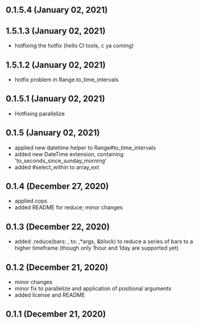 ## 0.1.5.4 (January 02, 2021)


## 1.5.1.3 (January 02, 2021)
  - hotfixing the hotfix (hello CI tools, c ya coming)

## 1.5.1.2 (January 02, 2021)
  - hotfix problem in Range.to_time_intervals

## 0.1.5.1 (January 02, 2021)
  - Hotfixing parallelize

## 0.1.5 (January 02, 2021)
  - applied new datetime helper to Range#to_time_intervals
  - added new DateTime extension, containing 'to_seconds_since_sunday_morning'
  - added #select_within to array_ext

## 0.1.4 (December 27, 2020)
  - applied cops
  - added README for reduce; minor changes

## 0.1.3 (December 22, 2020)
  - added .reduce(bars: , to: ,*args, &block) to reduce a series of bars to a higher timeframe (though only 1hour and 1day are supported yet)

## 0.1.2 (December 21, 2020)
  - minor changes
  - minor fix to parallelize and application of positional arguments
  - added license and README

## 0.1.1 (December 21, 2020)


